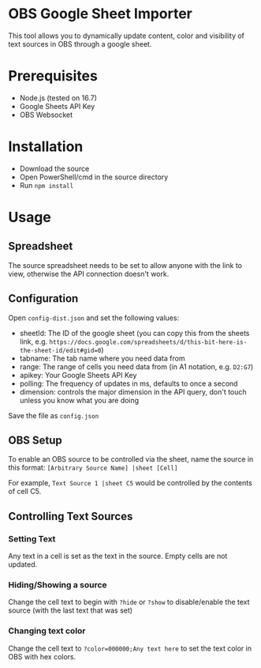 # OBS Google Sheet Importer
This tool allows you to dynamically update content, color and visibility of text sources in OBS through a google sheet.

# Prerequisites
- Node.js (tested on 16.7)
- Google Sheets API Key
- OBS Websocket

# Installation
- Download the source
- Open PowerShell/cmd in the source directory
- Run `npm install`

# Usage
## Spreadsheet
The source spreadsheet needs to be set to allow anyone with the link to view, otherwise the API connection doesn't work.

## Configuration
Open `config-dist.json` and set the following values:
- sheetId: The ID of the google sheet (you can copy this from the sheets link, e.g. `https://docs.google.com/spreadsheets/d/this-bit-here-is-the-sheet-id/edit#gid=0`)
- tabname: The tab name where you need data from
- range: The range of cells you need data from (in A1 notation, e.g. `D2:G7`)
- apikey: Your Google Sheets API Key
- polling: The frequency of updates in ms, defaults to once a second
- dimension: controls the major dimension in the API query, don't touch unless you know what you are doing

Save the file as `config.json`

## OBS Setup
To enable an OBS source to be controlled via the sheet, name the source in this format: `[Arbitrary Source Name] |sheet [Cell]`

For example, `Text Source 1 |sheet C5` would be controlled by the contents of cell C5.

## Controlling Text Sources
### Setting Text
Any text in a cell is set as the text in the source. Empty cells are not updated.
### Hiding/Showing a source
Change the cell text to begin with `?hide` or `?show` to disable/enable the text source (with the last text that was set)
### Changing text color
Change the cell text to `?color=000000;Any text here` to set the text color in OBS with hex colors.